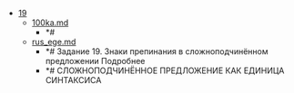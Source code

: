 - <a href = "E:\Node_projects\Node_Way\NBase\_Md\_Index\__Arch\_EGE\Русский\contaners\contaner_1\19\cat.19\dir.19.md">19</a>
    - <a href = "E:\Node_projects\Node_Way\NBase\_Md\_Index\__Arch\_EGE\Русский\contaners\contaner_1\19\100ka.md">100ka.md</a>
        - *# 
    - <a href = "E:\Node_projects\Node_Way\NBase\_Md\_Index\__Arch\_EGE\Русский\contaners\contaner_1\19\rus_ege.md">rus_ege.md</a>
        - *# Задание 19. Знаки препинания в сложноподчинённом предложении Подробнее
        - *# СЛОЖНОПОДЧИНЁННОЕ ПРЕДЛОЖЕНИЕ КАК ЕДИНИЦА СИНТАКСИСА
